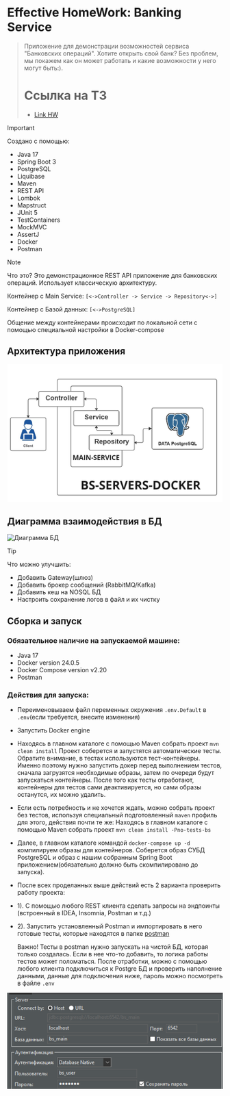 # Effective HomeWork: Banking Service

> Приложение для демонстрации возможностей сервиса "Банковских операций". Хотите открыть свой банк? Без проблем, мы
> покажем как он может работать и какие возможности у него могут быть:).
>
>
> # Ссылка на ТЗ
> - [Link HW](https://github.com/Jon7even/java-banking-service/tree/main/docs/tasks/technical-task.md)


> [!IMPORTANT]
> Создано с помощью:
> - Java 17
> - Spring Boot 3
> - PostgreSQL
> - Liquibase
> - Maven
> - REST API
> - Lombok
> - Mapstruct
> - JUnit 5
> - TestContainers
> - MockMVC
> - AssertJ
> - Docker
> - Postman

> [!NOTE]
> Что это? Это демонстрационное REST API приложение для банковских операций. Использует классическую архитектуру.
>
> Контейнер c Main Service: `[<->Controller -> Service -> Repository<->]`
>
> Контейнер с Базой данных: `[<->PostgreSQL]`
>
> Общение между контейнерами происходит по локальной сети с помощью специальной настройки в Docker-compose

## Архитектура приложения

![Архитектура приложения на схеме](/docs/images/architecture.jpg)

## Диаграмма взаимодействия в БД

![Диаграмма БД](/docs/images/diagram.png)

> [!TIP]
> Что можно улучшить:
> - Добавить Gateway(шлюз)
> - Добавить брокер сообщений (RabbitMQ/Kafka)
> - Добавить кеш на NOSQL БД
> - Настроить сохранение логов в файл и их чистку

## Сборка и запуск

### Обязательное наличие на запускаемой машине:

- Java 17
- Docker version 24.0.5
- Docker Compose version v2.20
- Postman

### Действия для запуска:

- Переименовываем файл переменных окружения `.env.Default` в `.env`(если требуется, внесите изменения)
- Запустить Docker engine
- Находясь в главном каталоге с помощью Maven собрать проект `mvn clean install`
  Проект соберется и запустятся автоматические тесты. Обратите внимание, в тестах используются тест-контейнеры.
  Именно поэтому нужно запустить докер перед выполнением тестов, сначала загрузятся необходимые образы, затем по
  очереди будут запускаться контейнеры. После того как тесты отработают, контейнеры для тестов сами деактивируется,
  но сами образы останутся, их можно удалить.
- Если есть потребность и не хочется ждать, можно собрать проект без тестов, используя специальный подготовленный
  `maven` профиль для этого, действия почти те же:
  Находясь в главном каталоге с помощью Maven собрать проект `mvn clean install -Pno-tests-bs`
- Далее, в главном каталоге командой `docker-compose up -d` компилируем образы для контейнеров. Соберется образ СУБД
  PostgreSQL и образ с нашим собранным Spring Boot приложением(обязательно должно быть скомпилировано до запуска).
- После всех проделанных выше действий есть 2 варианта проверить работу проекта:
- 1). С помощью любого REST клиента сделать запросы на эндпоинты (встроенный в IDEA, Insomnia, Postman и т.д.)
- 2). Запустить установленный Postman и импортировать в него готовые тесты, которые находятся в папке
  [postman](/docs/postman/bs-main-service-spec.json)

  Важно! Тесты в postman нужно запускать на чистой БД, которая только создалась. Если в нее что-то добавить,
  то логика работы тестов может поломаться. После отработки, можно с помощью любого клиента подключиться к
  Postgre БД и проверить наполнение данными, данные для подключения ниже, пароль можно посмотреть в файле `.env`

![Подключение к БД через DBeaver](/docs/images/connection_bd_external.png)